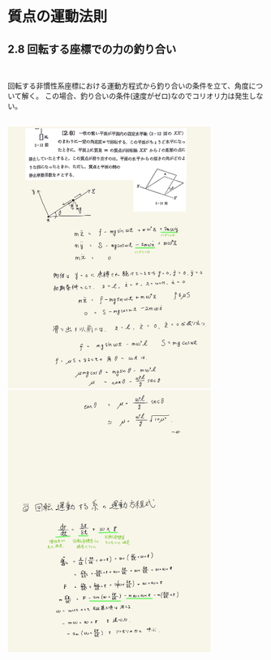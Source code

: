 <script type="text/javascript" async src="https://cdnjs.cloudflare.com/ajax/libs/mathjax/2.7.7/MathJax.js?config=TeX-MML-AM_CHTML">
</script>

<script type="text/x-mathjax-config">
 MathJax.Hub.Config({
 tex2jax: {
 inlineMath: [['$', '$'] ],
 displayMath: [ ['$$','$$'], ["\\[","\\]"] ]
 }
 });
</script>

# 質点の運動法則
## 2.8 回転する座標での力の釣り合い

<br>

回転する非慣性系座標における運動方程式から釣り合いの条件を立て、角度について解く。
この場合、釣り合いの条件(速度がゼロ)なのでコリオリ力は発生しない。

<br>

<img width="400" alt="rikigaku-26" src="./images/rikigaku-26.jpg">
<img width="400" alt="rikigaku-27" src="./images/rikigaku-27.jpg">